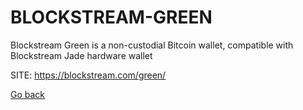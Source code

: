 # BLOCKSTREAM-GREEN
 
 Blockstream Green is a non-custodial Bitcoin wallet, compatible with 
 Blockstream Jade hardware wallet
 
 SITE: https://blockstream.com/green/

 [Go back](https://portable-linux-apps.github.io/apps.html)
